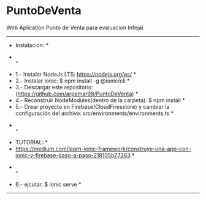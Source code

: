 # PuntoDeVenta

Web Aplication Punto de Venta para evaluacion Infejal.

*********************************************************************************************************************************************
* Instalación:                                                                                                                              *
*                                                                                                                                           *
* 1.- Instalar NodeJs LTS: https://nodejs.org/es/                                                                                           *
* 2.- Instalar ionic: $ npm install -g @ionic/cli                                                                                           *
* 3.- Descargar este repositorio: (https://github.com/arpemar98/PuntoDeVenta)                                                               *
* 4.- Reconstruir NodeModules(dentro de la carpeta): $ npm install                                                                          *
* 5.- Crear proyecto en Firebase(CloudFiresstore) y cambiar la configuración del archivo: src/environments/environments.ts                  *
*                                                                                                                                           *
*  TUTORIAL:                                                                                                                                *
*  https://medium.com/learn-ionic-framework/construye-una-app-con-ionic-y-firebase-paso-a-paso-218105b77263                                 *
*                                                                                                                                           *
* 6.- ejcutar. $ ionic serve                                                                                                                *
*********************************************************************************************************************************************

